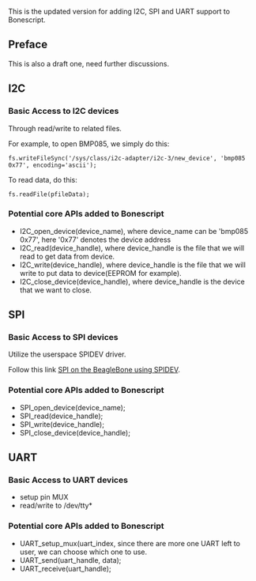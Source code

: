 This is the updated version for adding I2C, SPI and UART support to Bonescript.

## Preface
This is also a draft one, need further discussions.

## I2C
### Basic Access to I2C devices
Through read/write to related files.

For example, to open BMP085, we simply do this:

	fs.writeFileSync('/sys/class/i2c-adapter/i2c-3/new_device', 'bmp085 0x77', encoding='ascii');

To read data, do this:

	fs.readFile(pfileData);

### Potential core APIs added to Bonescript
*	I2C_open_device(device_name), where device_name can be 'bmp085 0x77', here '0x77' denotes the device address
*	I2C_read(device_handle), where device_handle is the file that we will read to get data from device.
*	I2C_write(device_handle), where device_handle is the file that we will write to put data to device(EEPROM for example).
*	I2C_close_device(device_handle), where device_handle is the device that we want to close.

## SPI
### Basic Access to SPI devices
Utilize the userspace SPIDEV driver.

Follow this link [SPI on the BeagleBone using SPIDEV](http://communistcode.co.uk/blog/blogPost.php?blogPostID=1).

### Potential core APIs added to Bonescript
*	SPI_open_device(device_name);
*	SPI_read(device_handle);
*	SPI_write(device_handle);
*	SPI_close_device(device_handle);

## UART
### Basic Access to UART devices
*	setup pin MUX 
*	read/write to /dev/tty*

### Potential core APIs added to Bonescript
*	UART_setup_mux(uart_index, since there are more one UART left to user, we can choose which one to use.
*	UART_send(uart_handle, data);
*	UART_receive(uart_handle);

